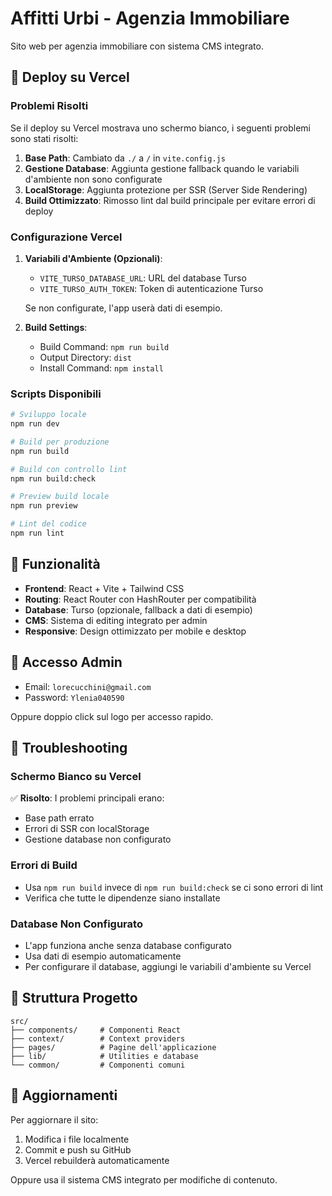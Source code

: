 # Affitti Urbi - Agenzia Immobiliare

Sito web per agenzia immobiliare con sistema CMS integrato.

## 🚀 Deploy su Vercel

### Problemi Risolti

Se il deploy su Vercel mostrava uno schermo bianco, i seguenti problemi sono stati risolti:

1. **Base Path**: Cambiato da `./` a `/` in `vite.config.js`
2. **Gestione Database**: Aggiunta gestione fallback quando le variabili d'ambiente non sono configurate
3. **LocalStorage**: Aggiunta protezione per SSR (Server Side Rendering)
4. **Build Ottimizzato**: Rimosso lint dal build principale per evitare errori di deploy

### Configurazione Vercel

1. **Variabili d'Ambiente (Opzionali)**:
   - `VITE_TURSO_DATABASE_URL`: URL del database Turso
   - `VITE_TURSO_AUTH_TOKEN`: Token di autenticazione Turso

   Se non configurate, l'app userà dati di esempio.

2. **Build Settings**:
   - Build Command: `npm run build`
   - Output Directory: `dist`
   - Install Command: `npm install`

### Scripts Disponibili

```bash
# Sviluppo locale
npm run dev

# Build per produzione
npm run build

# Build con controllo lint
npm run build:check

# Preview build locale
npm run preview

# Lint del codice
npm run lint
```

## 🔧 Funzionalità

- **Frontend**: React + Vite + Tailwind CSS
- **Routing**: React Router con HashRouter per compatibilità
- **Database**: Turso (opzionale, fallback a dati di esempio)
- **CMS**: Sistema di editing integrato per admin
- **Responsive**: Design ottimizzato per mobile e desktop

## 👤 Accesso Admin

- Email: `lorecucchini@gmail.com`
- Password: `Ylenia040590`

Oppure doppio click sul logo per accesso rapido.

## 🐛 Troubleshooting

### Schermo Bianco su Vercel

✅ **Risolto**: I problemi principali erano:
- Base path errato
- Errori di SSR con localStorage
- Gestione database non configurato

### Errori di Build

- Usa `npm run build` invece di `npm run build:check` se ci sono errori di lint
- Verifica che tutte le dipendenze siano installate

### Database Non Configurato

- L'app funziona anche senza database configurato
- Usa dati di esempio automaticamente
- Per configurare il database, aggiungi le variabili d'ambiente su Vercel

## 📁 Struttura Progetto

```
src/
├── components/     # Componenti React
├── context/        # Context providers
├── pages/          # Pagine dell'applicazione
├── lib/            # Utilities e database
└── common/         # Componenti comuni
```

## 🔄 Aggiornamenti

Per aggiornare il sito:
1. Modifica i file localmente
2. Commit e push su GitHub
3. Vercel rebuilderà automaticamente

Oppure usa il sistema CMS integrato per modifiche di contenuto.